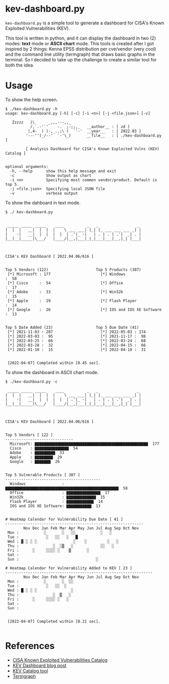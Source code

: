 # kev-dashboard.py
`kev-dashboard.py` is a simple tool to generate a dashboard for CISA's Known Exploited Vulnerabilities (KEV).

This tool is written in python, and it can display the dashboard in two (2) modes: **text** mode or **ASCII chart** mode. This tools is created after I got inspired by 2 things: Kenna EPSS distribution per cve/vendor (very cool) and the command line utility (termgraph) that draws basic graphs in the terminal. So I decided to take up the challenge to create a similar tool for both the idea.

# Usage
To show the help screen.
```console
$ ./kev-dashboard.py -h
usage: kev-dashboard.py [-h] [-c] [-i <n>] [-j <file.json>] [-v]

   Zzzzz   |\      _,,,---,,_
           /,`.-'`'    -.  ;-;;,_   __author__ : [ zd ]
          |,4-  ) )-,_..;\ (  `'-'  __year__   : [ 2022.03 ]
         '---''(_/--'  `-'\_)       __file__   : [ ./kev-dashboard.py ]

         [ Analysis Dashboard for CISA's Known Exploited Vulns (KEV) Catalog ]


optional arguments:
  -h, --help      show this help message and exit
  -c              Show output as chart
  -i <n>          Specifying most common vendor/product. Default is top 5.
  -j <file.json>  Specifying local JSON file
  -v              verbose output
```

To show the dahboard in text mode.
```console
$ ./ kev-dashboard.py


 _____ _____ _____    ____          _   _                 _
|  |  |   __|  |  |  |    \ ___ ___| |_| |_ ___ ___ ___ _| |
|    -|   __|  |  |  |  |  | .'|_ -|   | . | . | .'|  _| . |
|__|__|_____|\___/   |____/|__,|___|_|_|___|___|__,|_| |___|



CISA's KEV Dashboard [ 2022.04.06/616 ]


Top 5 Vendors (122)                     Top 5 Products (307)
 [*] Microsoft : 177                      [*] Windows                 :  58
 [*] Cisco     :  54                      [*] Office                  :  17
 [*] Adobe     :  33                      [*] Win32k                  :  15
 [*] Apple     :  29                      [*] Flash Player            :  14
 [*] Google    :  26                      [*] IOS and IOS XE Software :  13


Top 5 Date Added (23)                   Top 5 Due Date (41)
 [*] 2021-11-03 : 287                     [*] 2022-05-03 : 174
 [*] 2022-03-03 :  95                     [*] 2021-11-17 :  98
 [*] 2022-03-25 :  66                     [*] 2022-03-24 :  68
 [*] 2022-03-28 :  32                     [*] 2022-04-15 :  66
 [*] 2022-01-10 :  15                     [*] 2022-04-18 :  31


 [2022-04-07] Completed within [0.45 sec].

```

To show the dashboard in ASCII chart mode.
```console
$ ./kev-dashboard.py -c

 _____ _____ _____    ____          _   _                 _
|  |  |   __|  |  |  |    \ ___ ___| |_| |_ ___ ___ ___ _| |
|    -|   __|  |  |  |  |  | .'|_ -|   | . | . | .'|  _| . |
|__|__|_____|\___/   |____/|__,|___|_|_|___|___|__,|_| |___|



CISA's KEV Dashboard [ 2022.04.06/616 ]


Top 5 Vendors [ 122 ]
------------------------------
  Microsoft: ▇▇▇▇▇▇▇▇▇▇▇▇▇▇▇▇▇▇▇▇▇▇▇▇▇▇▇▇▇▇▇▇▇▇▇▇▇▇▇▇▇▇▇▇▇▇▇▇▇▇  177
  Cisco    : ▇▇▇▇▇▇▇▇▇▇▇▇▇▇▇  54
  Adobe    : ▇▇▇▇▇▇▇▇▇  33
  Apple    : ▇▇▇▇▇▇▇▇  29
  Google   : ▇▇▇▇▇▇▇  26


Top 5 Vulnerable Products [ 307 ]
------------------------------------------
  Windows                : ▇▇▇▇▇▇▇▇▇▇▇▇▇▇▇▇▇▇▇▇▇▇▇▇▇▇▇▇▇▇▇▇▇▇▇▇▇▇▇▇▇▇▇▇▇▇▇▇▇▇  58
  Office                 : ▇▇▇▇▇▇▇▇▇▇▇▇▇▇▇  17
  Win32k                 : ▇▇▇▇▇▇▇▇▇▇▇▇▇  15
  Flash Player           : ▇▇▇▇▇▇▇▇▇▇▇▇  14
  IOS and IOS XE Software: ▇▇▇▇▇▇▇▇▇▇▇  13


# Heatmap Calendar for Vulnerability Due Date [ 41 ]
-------------------------------------------------------------
        Nov Dec Jan Feb Mar Apr May Jun Jul Aug Sep Oct Nov
 Mon :           ░       ░   ░░           ░   ░
 Tue :            ░   ░░   ░   █
 Wed : ▓ ░ ░ ░                ░    ░         ░   ░
 Thu :               ░  ░▒   ░            ░░   ░
 Fri :      ░     ░░░░ ░    ▒       ░
 Sat :
 Sun :                                  ░

# Heatmap Calendar for Vulnerability Added to KEV [ 23 ]
-----------------------------------------------------------------
        Nov Dec Jan Feb Mar Apr May Jun Jul Aug Sep Oct Nov
 Mon :           ░       ░  ░░
 Tue :            ░   ░░  ░
 Wed : █ ░ ░ ░               ░
 Thu :               ░  ▒   ░
 Fri :      ░     ░░░░ ░   ░
 Sat :
 Sun :


 [2022-04-07] Completed within [0.21 sec].
 
```


# References
- [CISA Known Exploited Vulnerabilities Catalog](https://www.cisa.gov/known-exploited-vulnerabilities-catalog)
- [KEV Dashboard blog post](https://myseq.blogspot.com/2022/04/kev-dashboard.html)
- [KEV Catalog tool](https://github.com/myseq/kev-cataglog/)
- [Termgraph](https://github.com/mkaz/termgraph)


